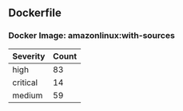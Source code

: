 ## Dockerfile

### Docker Image: amazonlinux:with-sources
| Severity | Count |
|----------|-------|
| high | 83 |
| critical | 14 |
| medium | 59 |
